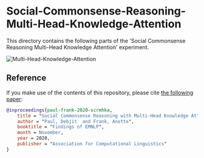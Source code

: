 # Social-Commonsense-Reasoning-Multi-Head-Knowledge-Attention

This directory contains the following parts of the 'Social Commonsense Reasoning Multi-Head Knowledge Attention' experiment. 

![Multi-Head-Knowledge-Attention](./model_emnlp.png)

## Reference

If you make use of the contents of this repository, please cite [the following paper](https://www.aclweb.org/anthology/N19-1368):

```bib
@inproceedings{paul-frank-2020-scrmhka,
    title = "Social Commonsense Reasoning with Multi-Head Knowledge Attention",
    author = "Paul, Debjit  and Frank, Anette",
    booktitle = "Findings of EMNLP",
    month = November,
    year = 2020,
    publisher = "Association for Computational Linguistics"
}
```
